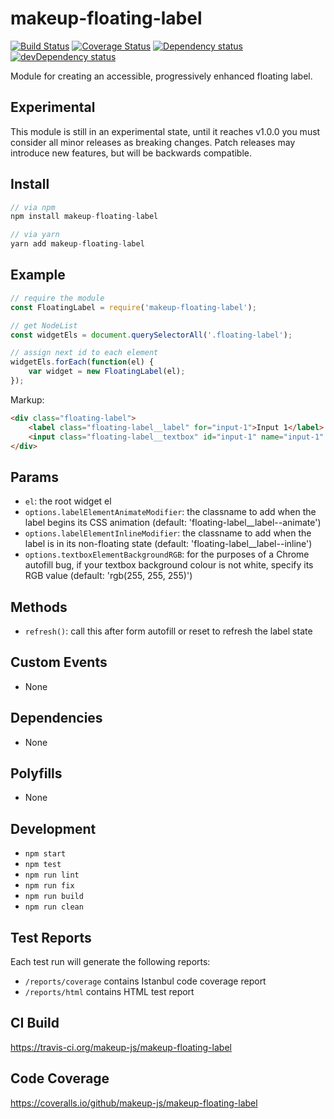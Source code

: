 # makeup-floating-label

<p>
    <a href="https://travis-ci.org/makeup-js/makeup-floating-label"><img src="https://api.travis-ci.org/makeup-js/makeup-floating-label.svg?branch=master" alt="Build Status" /></a>
    <a href='https://coveralls.io/github/makeup-js/makeup-floating-label?branch=master'><img src='https://coveralls.io/repos/makeup-js/makeup-floating-label/badge.svg?branch=master&service=github' alt='Coverage Status' /></a>
    <a href="https://david-dm.org/makeup-js/makeup-floating-label"><img src="https://david-dm.org/makeup-js/makeup-floating-label.svg" alt="Dependency status" /></a>
    <a href="https://david-dm.org/makeup-js/makeup-floating-label#info=devDependencies"><img src="https://david-dm.org/makeup-js/makeup-floating-label/dev-status.svg" alt="devDependency status" /></a>
</p>

Module for creating an accessible, progressively enhanced floating label.

## Experimental

This module is still in an experimental state, until it reaches v1.0.0 you must consider all minor releases as breaking changes. Patch releases may introduce new features, but will be backwards compatible.

## Install

```js
// via npm
npm install makeup-floating-label

// via yarn
yarn add makeup-floating-label
```

## Example

```js
// require the module
const FloatingLabel = require('makeup-floating-label');

// get NodeList
const widgetEls = document.querySelectorAll('.floating-label');

// assign next id to each element
widgetEls.forEach(function(el) {
    var widget = new FloatingLabel(el);
});
```

Markup:

```html
<div class="floating-label">
    <label class="floating-label__label" for="input-1">Input 1</label>
    <input class="floating-label__textbox" id="input-1" name="input-1" />
</div>
```

## Params

* `el`: the root widget el
* `options.labelElementAnimateModifier`: the classname to add when the label begins its CSS animation (default: 'floating-label__label--animate')
* `options.labelElementInlineModifier`: the classname to add when the label is in its non-floating state (default: 'floating-label__label--inline')
* `options.textboxElementBackgroundRGB`: for the purposes of a Chrome autofill bug, if your textbox background colour is not white, specify its RGB value (default: 'rgb(255, 255, 255)')

## Methods

* `refresh()`: call this after form autofill or reset to refresh the label state

## Custom Events        

* None

## Dependencies

* None

## Polyfills

* None

## Development

* `npm start`
* `npm test`
* `npm run lint`
* `npm run fix`
* `npm run build`
* `npm run clean`

## Test Reports

Each test run will generate the following reports:

* `/reports/coverage` contains Istanbul code coverage report
* `/reports/html` contains HTML test report

## CI Build

https://travis-ci.org/makeup-js/makeup-floating-label

## Code Coverage

https://coveralls.io/github/makeup-js/makeup-floating-label
